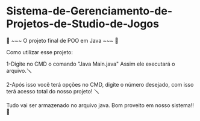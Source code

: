 # Sistema-de-Gerenciamento-de-Projetos-de-Studio-de-Jogos
🌟 ~~~ O projeto final de POO em Java ~~~ 🌟

Como utilizar esse projeto: 

1-Digite no CMD o comando "Java Main.java" Assim ele executará o arquivo.🪛

2-Após isso você terá opções no CMD, digite o número desejado, com isso terá acesso total do nosso projeto! 🪛

Tudo vai ser armazenado no arquivo java. Bom proveito em nosso sistema!! 🌟
